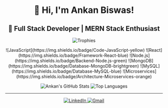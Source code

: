 <div align="center">

# 👋 Hi, I'm **Ankan Biswas**!  
## 🚀 Full Stack Developer | MERN Stack Enthusiast  
  
![Trophies](https://github-profile-trophy.vercel.app/?username=AnkanCompiled&theme=radical)

<p>
  ![JavaScript](https://img.shields.io/badge/Code-JavaScript-yellow)  
  ![React](https://img.shields.io/badge/Framework-React-blue)  
  ![Node.js](https://img.shields.io/badge/Backend-Node.js-green)  
  ![MongoDB](https://img.shields.io/badge/Database-MongoDB-brightgreen)  
  ![MySQL](https://img.shields.io/badge/Database-MySQL-blue)  
  ![Microservices](https://img.shields.io/badge/Architecture-Microservices-orange)
</p>

<!-- GitHub Stats & Top Languages in the same line -->
<p>
  <img src="https://github-readme-stats.vercel.app/api?username=AnkanCompiled&show_icons=true&theme=radical" alt="Ankan's GitHub Stats" style="display:inline-block;" />
  <img src="https://github-readme-stats.vercel.app/api/top-langs/?username=AnkanCompiled&layout=compact&theme=radical" alt="Top Languages" style="display:inline-block;" />
</p>

---

<a href="https://www.linkedin.com/in/ankanbiswas-in" target="_blank">
  <img src="https://img.shields.io/badge/-LinkedIn-blue?logo=linkedin&logoColor=white&style=flat&logoWidth=30" alt="LinkedIn" />
</a>  
<a href="mailto:ankanb560@gmail.com">
  <img src="https://img.shields.io/badge/-Gmail-red?logo=gmail&logoColor=white&style=flat&logoWidth=30" alt="Gmail" />
</a>

</div>


<!--
**AnkanCompiled/AnkanCompiled** is a ✨ _special_ ✨ repository because its `README.md` (this file) appears on your GitHub profile.

Here are some ideas to get you started:

- 🔭 I’m currently working on ...
- 🌱 I’m currently learning ...
- 👯 I’m looking to collaborate on ...
- 🤔 I’m looking for help with ...
- 💬 Ask me about ...
- 📫 How to reach me: ...
- 😄 Pronouns: ...
- ⚡ Fun fact: ...
-->
